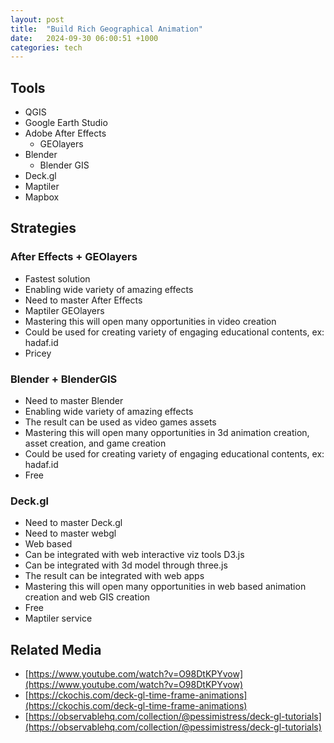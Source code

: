 ```yaml
---
layout: post
title:  "Build Rich Geographical Animation"
date:   2024-09-30 06:00:51 +1000
categories: tech 
---
```


## Tools
- QGIS
- Google Earth Studio
- Adobe After Effects
    - GEOlayers
- Blender
    - Blender GIS
- Deck.gl
- Maptiler
- Mapbox

## Strategies

### After Effects + GEOlayers 
- Fastest solution
- Enabling wide variety of amazing effects
- Need to master After Effects
- Maptiler GEOlayers
- Mastering this will open many opportunities in video creation
- Could be used for creating variety of engaging educational contents, ex: hadaf.id
- Pricey


### Blender + BlenderGIS
- Need to master Blender
- Enabling wide variety of amazing effects
- The result can be used as video games assets
- Mastering this will open many opportunities in 3d animation creation, asset creation, and game creation
- Could be used for creating variety of engaging educational contents, ex: hadaf.id
- Free


### Deck.gl 
- Need to master Deck.gl
- Need to master webgl
- Web based
- Can be integrated with web interactive viz tools D3.js
- Can be integrated with 3d model through three.js
- The result can be integrated with web apps
- Mastering this will open many opportunities in web based animation creation and web GIS creation
- Free
- Maptiler service


## Related Media 
- [https://www.youtube.com/watch?v=O98DtKPYvow](https://www.youtube.com/watch?v=O98DtKPYvow)
- [https://ckochis.com/deck-gl-time-frame-animations](https://ckochis.com/deck-gl-time-frame-animations) 
- [https://observablehq.com/collection/@pessimistress/deck-gl-tutorials](https://observablehq.com/collection/@pessimistress/deck-gl-tutorials)
